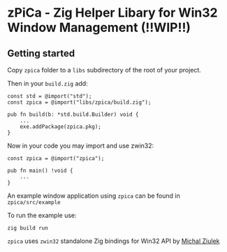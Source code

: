 # zPiCa - Zig Helper Libary for Win32 Window Management (!!WIP!!)
## Getting started

Copy `zpica` folder to a `libs` subdirectory of the root of your project.

Then in your `build.zig` add:

```zig
const std = @import("std");
const zpica = @import("libs/zpica/build.zig");

pub fn build(b: *std.build.Builder) void {
    ...
    exe.addPackage(zpica.pkg);
}
```

Now in your code you may import and use zwin32:

```zig
const zpica = @import("zpica");

pub fn main() !void {
    ...
}
```
An example window application using `zpica` can be found in `zpica/src/example`  

To run the example use:
```
zig build run
```



`zpica` uses `zwin32` standalone Zig bindings for Win32 API by [Michal Ziulek](https://github.com/michal-z) 
